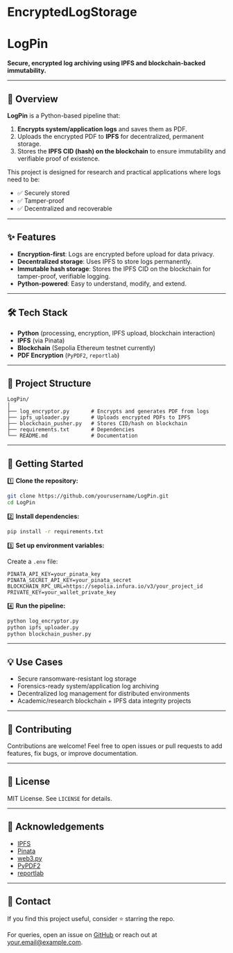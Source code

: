 # EncryptedLogStorage
# LogPin

**Secure, encrypted log archiving using IPFS and blockchain-backed immutability.**

---

## 🚀 Overview

**LogPin** is a Python-based pipeline that:

1. **Encrypts system/application logs** and saves them as PDF.
2. Uploads the encrypted PDF to **IPFS** for decentralized, permanent storage.
3. Stores the **IPFS CID (hash) on the blockchain** to ensure immutability and verifiable proof of existence.

This project is designed for research and practical applications where logs need to be:

* ✅ Securely stored
* ✅ Tamper-proof
* ✅ Decentralized and recoverable

---

## ✨ Features

* **Encryption-first**: Logs are encrypted before upload for data privacy.
* **Decentralized storage**: Uses IPFS to store logs permanently.
* **Immutable hash storage**: Stores the IPFS CID on the blockchain for tamper-proof, verifiable logging.
* **Python-powered**: Easy to understand, modify, and extend.

---

## 🛠️ Tech Stack

* **Python** (processing, encryption, IPFS upload, blockchain interaction)
* **IPFS** (via Pinata)
* **Blockchain** (Sepolia Ethereum testnet currently)
* **PDF Encryption** (`PyPDF2`, `reportlab`)

---

## 📂 Project Structure

```
LogPin/
│
├── log_encryptor.py       # Encrypts and generates PDF from logs
├── ipfs_uploader.py       # Uploads encrypted PDFs to IPFS
├── blockchain_pusher.py   # Stores CID/hash on blockchain
├── requirements.txt       # Dependencies
└── README.md              # Documentation
```

---

## 🚀 Getting Started

1️⃣ **Clone the repository:**

```bash
git clone https://github.com/yourusername/LogPin.git
cd LogPin
```

2️⃣ **Install dependencies:**

```bash
pip install -r requirements.txt
```

3️⃣ **Set up environment variables:**

Create a `.env` file:

```
PINATA_API_KEY=your_pinata_key
PINATA_SECRET_API_KEY=your_pinata_secret
BLOCKCHAIN_RPC_URL=https://sepolia.infura.io/v3/your_project_id
PRIVATE_KEY=your_wallet_private_key
```

4️⃣ **Run the pipeline:**

```bash
python log_encryptor.py
python ipfs_uploader.py
python blockchain_pusher.py
```

---

## 💡 Use Cases

* Secure ransomware-resistant log storage
* Forensics-ready system/application log archiving
* Decentralized log management for distributed environments
* Academic/research blockchain + IPFS data integrity projects

---

## 🤝 Contributing

Contributions are welcome! Feel free to open issues or pull requests to add features, fix bugs, or improve documentation.

---

## 📜 License

MIT License. See `LICENSE` for details.

---

## 🙏 Acknowledgements

* [IPFS](https://ipfs.io/)
* [Pinata](https://pinata.cloud/)
* [web3.py](https://web3py.readthedocs.io/)
* [PyPDF2](https://pypi.org/project/PyPDF2/)
* [reportlab](https://www.reportlab.com/)

---

## 📧 Contact

If you find this project useful, consider ⭐ starring the repo.

For queries, open an issue on [GitHub](https://github.com/yourusername/LogPin/issues) or reach out at [your.email@example.com](mailto:your.email@example.com).
